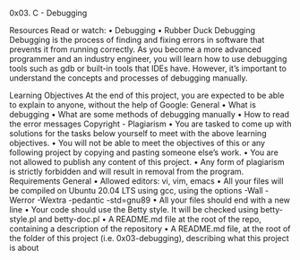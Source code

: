 0x03. C - Debugging

Resources
Read or watch:
•	Debugging
•	Rubber Duck Debugging
Debugging is the process of finding and fixing errors in software that prevents it from running correctly. As you become a more advanced programmer and an industry engineer, you will learn how to use debugging tools such as gdb or built-in tools that IDEs have. However, it’s important to understand the concepts and processes of debugging manually.

Learning Objectives
At the end of this project, you are expected to be able to explain to anyone, without the help of Google:
General
•	What is debugging
•	What are some methods of debugging manually
•	How to read the error messages
Copyright - Plagiarism
•	You are tasked to come up with solutions for the tasks below yourself to meet with the above learning objectives.
•	You will not be able to meet the objectives of this or any following project by copying and pasting someone else’s work.
•	You are not allowed to publish any content of this project.
•	Any form of plagiarism is strictly forbidden and will result in removal from the program.
Requirements
General
•	Allowed editors: vi, vim, emacs
•	All your files will be compiled on Ubuntu 20.04 LTS using gcc, using the options -Wall -Werror -Wextra -pedantic -std=gnu89
•	All your files should end with a new line
•	Your code should use the Betty style. It will be checked using betty-style.pl and betty-doc.pl
•	A README.md file at the root of the repo, containing a description of the repository
•	A README.md file, at the root of the folder of this project (i.e. 0x03-debugging), describing what this project is about




